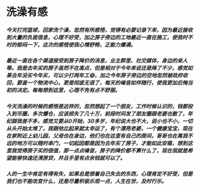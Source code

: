# 洗澡有感

##### 今天打完篮球，回家洗个澡，忽然有所感悟，觉得有必要记录下来，因为最近接收到大量的负面信息，心理不好受，加之房子旁边的工地最近一直在施工，使我时不时的郁闷一下，这次的感悟使我心情舒畅，正能力爆满。

##### 最近一直在各个渠道接受到房子降价的消息，业主群里、社交媒体，身边的亲人等。我是去年买的房子虽然不在高点，但是相对于今年来说还是降了不少，感觉如果去年没买今年买，可以少打两年工😄，加之今年房子旁边的空地忽然被政府收回，要盖一个物流中心，更是彻底无语了，每天的噪音如伴随行，使我更加后悔当初的决定。每每想到这里，心理不免有点不舒服。

##### 今天洗澡的时候的感悟是这样的，忽然想起了一个朋友，工作时候认识的，钱都投入到币圈，多次爆仓，应该损失了几十万，前段时间发了朋友圈跟老婆也散了，年纪跟我差不多，感觉又要从0开始，30多岁，年纪说大也不大，说小也不小，一切从头开始太难了，我跟他比起来就太幸运了，有个漂亮老婆，一个健康宝宝，现在在家附近上幼儿园，父母也在身边，他们也在这里有自己的房间，哥哥也在离我不远的地方可以随时串门，一切起因都是因为去年买了房子，才能如此安稳，想到这里我觉得房子买的很值，那一点点噪音，房子的降价都不算什么了，现在我就是希望能够快速还清房贷，并且手里有点余钱就可以了。

##### 人的一生中肯定有得有失，如果总是想着自己失去的东西，心理肯定不好受，但是我们也不能改变什么，还是尽量积极乐观一点，人生在世，及时行乐。



